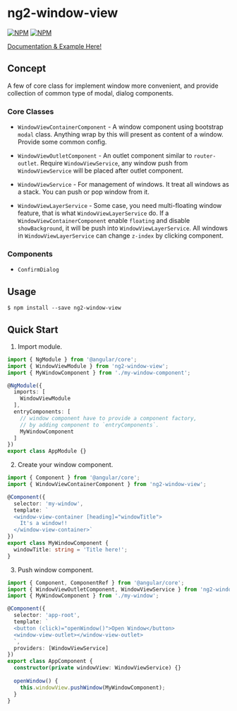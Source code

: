 # ng2-window-view

[![NPM](https://nodei.co/npm/ng2-window-view.png?downloads=true&downloadRank=true&stars=true)](https://nodei.co/npm/ng2-window-view/)
[![NPM](https://nodei.co/npm-dl/ng2-window-view.png?months=3&height=3)](https://nodei.co/npm/ng2-window-view/)

[Documentation & Example Here!](https://yujuiting.github.io/ng2-window-view/)

## Concept

A few of core class for implement window more convenient,
and provide collection of common type of modal, dialog components.

### Core Classes

- `WindowViewContainerComponent` - A window component using bootstrap `modal` class.
                                   Anything wrap by this will present as content of a window.
                                   Provide some common config.

- `WindowViewOutletComponent` - An outlet component similar to `router-outlet`.
                                Require `WindowViewService`, any window push from `WindowViewService`
                                will be placed after outlet component.

- `WindowViewService` - For management of windows. It treat all windows as a stack.
                        You can push or pop window from it.

- `WindowViewLayerService` - Some case, you need multi-floating window feature,
                             that is what `WindowViewLayerService` do.
                             If a `WindowViewContainerComponent` enable `floating` and
                             disable `showBackground`, it will be push into `WindowViewLayerService`.
                             All windows in `WindowViewLayerService` can change `z-index` by clicking
                             component.

### Components

- `ConfirmDialog`


## Usage
```
$ npm install --save ng2-window-view
```

## Quick Start

1. Import module.

```typescript
import { NgModule } from '@angular/core';
import { WindowViewModule } from 'ng2-window-view';
import { MyWindowComponent } from './my-window-component';

@NgModule({
  imports: [
    WindowViewModule
  ],
  entryComponents: [
    // window component have to provide a component factory,
    // by adding component to `entryComponents`.
    MyWindowComponent
  ]
})
export class AppModule {}
```

2. Create your window component.

```typescript
import { Component } from '@angular/core';
import { WindowViewContainerComponent } from 'ng2-window-view';

@Component({
  selector: 'my-window',
  template: `
  <window-view-container [heading]="windowTitle">
    It's a window!!
  </window-view-container>`
})
export class MyWindowComponent {
  windowTitle: string = 'Title here!';
}
```

3. Push window component.

```typescript
import { Component, ComponentRef } from '@angular/core';
import { WindowViewOutletComponent, WindowViewService } from 'ng2-window-view';
import { MyWindowComponent } from './my-window';

@Component({
  selector: 'app-root',
  template: `
  <button (click)="openWindow()">Open Window</button>
  <window-view-outlet></window-view-outlet>
  `,
  providers: [WindowViewService]
})
export class AppComponent {
  constructor(private windowView: WindowViewService) {}
  
  openWindow() {
    this.windowView.pushWindow(MyWindowComponent);
  }
}
```
